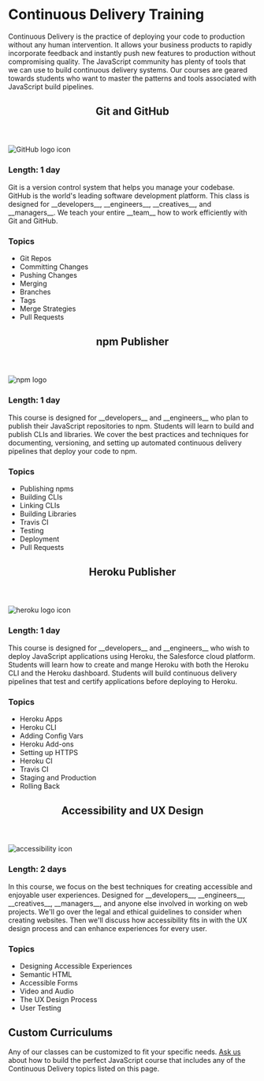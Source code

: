 Continuous Delivery Training
=========

Continuous Delivery is the practice of deploying your code to production without
any human intervention. It allows your business products to rapidly incorporate
feedback and instantly push new features to production without compromising quality.
The JavaScript community has plenty of tools that we can use to build continuous delivery
systems. Our courses are geared towards students who want to master the patterns
and tools associated with JavaScript build pipelines.

<section class="mh-course">
  <header>
    <h2>Git and GitHub</h2>
  </header>
  <div>
    <img src="/img/logo/github.png" class="free" alt="GitHub logo icon" />
    <div>
      <h3>Length: 1 day</h3>
      <p>
      Git is a version control system that helps you manage your codebase. GitHub is
      the world's leading software development platform. This class is designed for __developers__, __engineers__, __creatives__, and __managers__.
      We teach your entire __team__ how to work efficiently with Git and GitHub.
      </p>
    </div>
    <div>
      <h3>Topics</h3>
      <ul>
        <li>Git Repos</li>
        <li>Committing Changes</li>
        <li>Pushing Changes</li>
        <li>Merging</li>
        <li>Branches</li>
        <li>Tags</li>
        <li>Merge Strategies</li>
        <li>Pull Requests</li>
      </ul>
    </div>
  </div>
</section>

<section class="mh-course">
  <header>
    <h2>npm Publisher</h2>
  </header>
  <div>
    <img src="/img/logo/npm.png" class="free" alt="npm logo" />
    <div>
      <h3>Length: 1 day</h3>
      <p>
      This course is designed for __developers__ and __engineers__ who plan to
      publish their JavaScript repositories to npm. Students will learn to build and
      publish CLIs and libraries. We cover the best practices and techniques
      for documenting, versioning, and setting up automated continuous delivery pipelines
      that deploy your code to npm.
      </p>
    </div>
    <div>
      <h3>Topics</h3>
      <ul>
        <li>Publishing npms</li>
        <li>Building CLIs</li>
        <li>Linking CLIs</li>
        <li>Building Libraries</li>
        <li>Travis CI</li>
        <li>Testing</li>
        <li>Deployment</li>
        <li>Pull Requests</li>
      </ul>
    </div>
  </div>
</section>

<section class="mh-course">
  <header>
    <h2>Heroku Publisher</h2>
  </header>
  <div>
    <img src="/img/logo/heroku.png" class="free" alt="heroku logo icon" />
    <div>
      <h3>Length: 1 day</h3>
      <p>
      This course is designed for __developers__ and __engineers__ who wish to
      deploy JavaScript applications using Heroku, the Salesforce cloud platform. Students will
      learn how to create and mange Heroku with both the Heroku CLI and the Heroku dashboard.
      Students will build continuous delivery pipelines that test and certify applications before
      deploying to Heroku.
      </p>
    </div>
    <div>
      <h3>Topics</h3>
      <ul>
        <li>Heroku Apps</li>
        <li>Heroku CLI</li>
        <li>Adding Config Vars</li>
        <li>Heroku Add-ons</li>
        <li>Setting up HTTPS</li>
        <li>Heroku CI</li>
        <li>Travis CI</li>
        <li>Staging and Production</li>
        <li>Rolling Back</li>
      </ul>
    </div>
  </div>
</section>

<section class="mh-course">
  <header>
    <h2>Accessibility and UX Design</h2>
  </header>
  <div>
    <img src="/img/logo/a11y.png" class="free" alt="accessibility icon" />
    <div>
      <h3>Length: 2 days</h3>
      <p>In this course, we focus on the best techniques for creating accessible and enjoyable user experiences. Designed for __developers__, __engineers__, __creatives__, __managers__, and anyone else involved in working on web projects. We'll go over the legal and ethical guidelines to consider when creating websites. Then we'll discuss how accessibility fits in with the UX design process and can enhance experiences for every user.
      </p>
    </div>
    <div>
      <h3>Topics</h3>
      <ul>
        <li>Designing Accessible Experiences</li>
        <li>Semantic HTML</li>
        <li>Accessible Forms</li>
        <li>Video and Audio</li>
        <li>The UX Design Process</li>
        <li>User Testing</li>
      </ul>
    </div>
  </div>
</section>

## Custom Curriculums
Any of our classes can be customized to fit your specific needs. <a href="/contact">Ask us</a> about how to
build the perfect JavaScript course that includes any of the Continuous Delivery topics
listed on this page.
